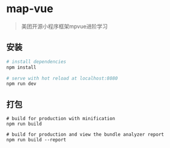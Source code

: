 # map-vue

> 美团开源小程序框架mpvue进阶学习

## 安装

``` bash
# install dependencies
npm install

# serve with hot reload at localhost:8080
npm run dev

```
## 打包
```
# build for production with minification
npm run build

# build for production and view the bundle analyzer report
npm run build --report
```

